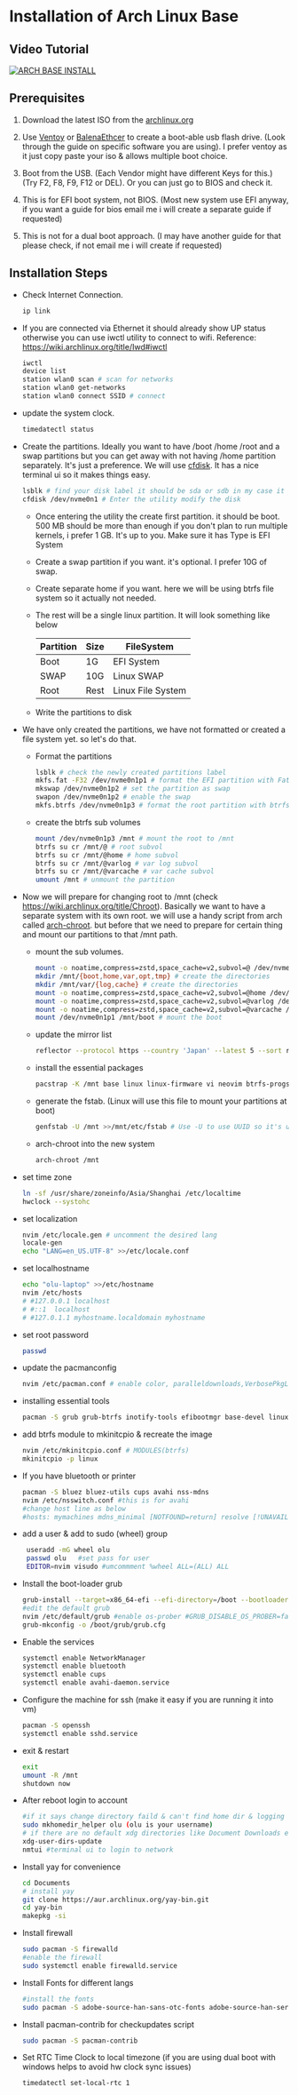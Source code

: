 # Installation of Arch Linux Base

## Video Tutorial

[![ARCH BASE INSTALL](https://img.youtube.com/vi/LtHysGTXt_w/0.jpg)](https://www.youtube.com/watch?v=LtHysGTXt_w)

## Prerequisites

1. Download the latest ISO from the [archlinux.org](https://archlinux.org/download/)

2. Use [Ventoy](https://www.ventoy.net/en/index.html) or [BalenaEthcer](https://etcher.balena.io/) to create a boot-able usb flash drive. (Look through the guide on specific software you are using). I prefer ventoy as it just copy paste your iso & allows multiple boot choice.

3. Boot from the USB. (Each Vendor might have different Keys for this.) (Try F2, F8, F9, F12 or DEL). Or you can just go to BIOS and check it.

4. This is for EFI boot system, not BIOS. (Most new system use EFI anyway, if you want a guide for bios email me i will create a separate guide if requested)

5. This is not for a dual boot approach. (I may have another guide for that please check, if not email me i will create if requested)

## Installation Steps

- Check Internet Connection.
  
  ```sh
  ip link
  ```

- If you are connected via Ethernet it should already show UP status otherwise you can use iwctl utility to connect to wifi. Reference: <https://wiki.archlinux.org/title/Iwd#iwctl>

  ```sh
  iwctl
  device list
  station wlan0 scan # scan for networks
  station wlan0 get-networks 
  station wlan0 connect SSID # connect
  ```

- update the system clock.
  
  ```sh
  timedatectl status
  ```

- Create the partitions. Ideally you want to have /boot /home /root and a swap partitions but you can get away with not having /home partition separately. It's just a preference. We will use [cfdisk](https://man.archlinux.org/man/cfdisk.8.en). It has a nice terminal ui so it makes things easy.

  ```sh
  lsblk # find your disk label it should be sda or sdb in my case it is nvme0n1
  cfdisk /dev/nvme0n1 # Enter the utility modify the disk 
  ```

  - Once entering the utility the create first partition. it should be boot. 500 MB should be more than enough if you don't plan to run multiple kernels, i prefer 1 GB. It's up to you. Make sure it has Type is EFI System
  - Create a swap partition if you want. it's optional. I prefer 10G of swap.
  - Create separate home if you want. here we will be using btrfs file system so it actually not needed.
  - The rest will be a single linux partition. It will look something like below

      | Partition | Size | FileSystem        |
      | --------- | ---- | ----------------- |
      | Boot      | 1G   | EFI System        |
      | SWAP      | 10G  | Linux SWAP        |
      | Root      | Rest | Linux File System |
  - Write the partitions to disk

- We have only created the partitions, we have not formatted or created a file system yet. so let's do that.

  - Format the partitions

    ```sh
    lsblk # check the newly created partitions label
    mkfs.fat -F32 /dev/nvme0n1p1 # format the EFI partition with Fat 32
    mkswap /dev/nvme0n1p2 # set the partition as swap
    swapon /dev/nvme0n1p2 # enable the swap
    mkfs.btrfs /dev/nvme0n1p3 # format the root partition with btrfs
    ```

  - create the btrfs sub volumes

    ```sh
    mount /dev/nvme0n1p3 /mnt # mount the root to /mnt
    btrfs su cr /mnt/@ # root subvol
    btrfs su cr /mnt/@home # home subvol
    btrfs su cr /mnt/@varlog # var log subvol
    btrfs su cr /mnt/@varcache # var cache subvol
    umount /mnt # unmount the partition
    ```

- Now we will prepare for changing root to /mnt (check <https://wiki.archlinux.org/title/Chroot>). Basically we want to have a separate system with its own root. we will use a handy script from arch called [arch-chroot](https://man.archlinux.org/man/arch-chroot.8). but before that we need to prepare for certain thing and mount our partitions to that /mnt path.

  - mount the sub volumes.

    ```sh
    mount -o noatime,compress=zstd,space_cache=v2,subvol=@ /dev/nvme0n1p3 /mnt
    mkdir /mnt/{boot,home,var,opt,tmp} # create the directories
    mkdir /mnt/var/{log,cache} # create the directories
    mount -o noatime,compress=zstd,space_cache=v2,subvol=@home /dev/nvme0n1p3 /mnt/home
    mount -o noatime,compress=zstd,space_cache=v2,subvol=@varlog /dev/nvme0n1p3 /mnt/var/log
    mount -o noatime,compress=zstd,space_cache=v2,subvol=@varcache /dev/nvme0n1p3 /mnt/var/cache
    mount /dev/nvme0n1p1 /mnt/boot # mount the boot
    ```

  - update the mirror list

    ```sh
    reflector --protocol https --country 'Japan' --latest 5 --sort rate --save /etc/pacman.d/mirrorlist
    ```

  - install the essential packages

    ```sh
    pacstrap -K /mnt base linux linux-firmware vi neovim btrfs-progs dosfstools exfatprogs ntfs-3g networkmanager man-db man-pages sof-firmware sof-tools texinfo
    ```

  - generate the fstab. (Linux will use this file to mount your partitions at boot)

    ```sh
    genfstab -U /mnt >>/mnt/etc/fstab # Use -U to use UUID so it's unique
    ```

  - arch-chroot into the new system

    ```sh
    arch-chroot /mnt
    ```

- set time zone

    ```sh
    ln -sf /usr/share/zoneinfo/Asia/Shanghai /etc/localtime
    hwclock --systohc
    ```

- set localization

    ```sh
    nvim /etc/locale.gen # uncomment the desired lang
    locale-gen
    echo "LANG=en_US.UTF-8" >>/etc/locale.conf
    ```

- set localhostname

    ```sh
    echo "olu-laptop" >>/etc/hostname
    nvim /etc/hosts
    # #127.0.0.1 localhost
    # #::1  localhost
    # #127.0.1.1 myhostname.localdomain myhostname
    ```

- set root password

    ```sh
    passwd
    ```

- update the pacmanconfig

    ```sh
    nvim /etc/pacman.conf # enable color, paralleldownloads,VerbosePkgList, add ILoveCandy & enable multilib
    ```

- installing essential tools

    ```sh
    pacman -S grub grub-btrfs inotify-tools efibootmgr base-devel linux-headers os-prober reflector git mtools xdg-user-dirs net-tools
    ```

- add btrfs module to mkinitcpio & recreate the image

    ```sh
    nvim /etc/mkinitcpio.conf # MODULES(btrfs)
    mkinitcpio -p linux
    ```

- If you have bluetooth or printer

  ```sh
  pacman -S bluez bluez-utils cups avahi nss-mdns
  nvim /etc/nsswitch.conf #this is for avahi
  #change host line as below
  #hosts: mymachines mdns_minimal [NOTFOUND=return] resolve [!UNAVAIL=return] files myhostname dns
  ```

- add a user & add to sudo (wheel) group

  ```sh
   useradd -mG wheel olu
   passwd olu   #set pass for user
   EDITOR=nvim visudo #umcommment %wheel ALL=(ALL) ALL
  ```

- Install the boot-loader grub

  ```sh
  grub-install --target=x86_64-efi --efi-directory=/boot --bootloader-id=ArchGrub
  #edit the default grub
  nvim /etc/default/grub #enable os-prober #GRUB_DISABLE_OS_PROBER=false (if you have dual boot or OSes)
  grub-mkconfig -o /boot/grub/grub.cfg
  ```

- Enable the services

  ```sh
  systemctl enable NetworkManager
  systemctl enable bluetooth
  systemctl enable cups
  systemctl enable avahi-daemon.service
  ```

- Configure the machine for ssh (make it easy if you are running it into vm)

  ```sh
  pacman -S openssh
  systemctl enable sshd.service
  ```

- exit & restart

  ```sh
  exit
  umount -R /mnt
  shutdown now
  ```

- After reboot login to account

  ```sh
  #if it says change directory faild & can't find home dir & logging in with home ="/" then run following command
  sudo mkhomedir_helper olu (olu is your username)
  # if there are no default xdg directories like Document Downloads etc run following command
  xdg-user-dirs-update 
  nmtui #terminal ui to login to network
  ```

- Install yay for convenience

  ```sh
  cd Documents
  # install yay
  git clone https://aur.archlinux.org/yay-bin.git
  cd yay-bin
  makepkg -si
  ```

- Install firewall

  ```sh
  sudo pacman -S firewalld
  #enable the firewall
  sudo systemctl enable firewalld.service
  ```

- Install Fonts for different langs

  ```sh
  #install the fonts
  sudo pacman -S adobe-source-han-sans-otc-fonts adobe-source-han-serif-otc-fonts ttf-liberation
  ```

- Install pacman-contrib for checkupdates script

  ```sh
  sudo pacman -S pacman-contrib
  ```

- Set RTC Time Clock to local timezone (if you are using dual boot with windows helps to avoid hw clock sync issues)
  
  ```sh
  timedatectl set-local-rtc 1
  ```
